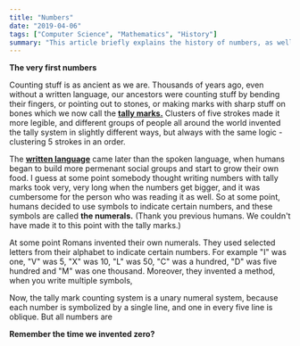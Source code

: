 ```yaml
---
title: "Numbers"
date: "2019-04-06"
tags: ["Computer Science", "Mathematics", "History"]
summary: "This article briefly explains the history of numbers, as well as binary, senary, denary and hexadecimal."
---
```


**The very first numbers**

Counting stuff is as ancient as we are. Thousands of years ago, even without a written language, our ancestors were counting stuff by bending their fingers, or pointing out to stones, or making marks with sharp stuff on bones which we now call the **[tally marks.](https://en.wikipedia.org/wiki/Tally_marks)** Clusters of five strokes made it more legible, and different groups of people all around the world invented the tally system in slightly different ways, but always with the same logic - clustering 5 strokes in an order.

The **[written language](http://www.pbs.org/opb/historydetectives/feature/the-written-word/)** came later than the spoken language, when humans began to build more permenant social groups and start to grow their own food. I guess at some point somebody thought writing numbers with tally marks took very, very long when the numbers get bigger, and it was cumbersome for the person who was reading it as well. So at some point, humans decided to use symbols to indicate certain numbers, and these symbols are called **the numerals.** (Thank you previous humans. We couldn't have made it to this point with the tally marks.)

At some point Romans invented their own numerals. They used selected letters from their alphabet to indicate certain numbers. For example "I" was one, "V" was 5, "X" was 10, "L" was 50, "C" was a hundred, "D" was five hundred and "M" was one thousand. Moreover, they invented a method, when you write multiple symbols,

Now, the tally mark counting system is a unary numeral system, because each number is symbolized by a single line, and one in every five line is oblique. But all numbers are

**Remember the time we invented zero?**
